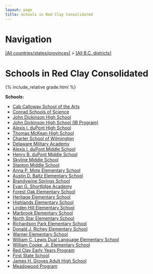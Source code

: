 ```yaml
---
layout: page
title: Schools in Red Clay Consolidated
---
```

# Navigation

[[All countries/states/provinces]](../..) > [[All B.C. districts]](..)

# Schools in Red Clay Consolidated

{% include_relative grade.html %}

**Schools:**

- [Cab Calloway School of the Arts](Cab_Calloway_School_of_the_Arts.md)
- [Conrad Schools of Science](Conrad_Schools_of_Science.md)
- [John Dickinson High School](John_Dickinson_High_School.md)
- [John Dickinson High School (IB Program)](John_Dickinson_High_School_(IB_Program).md)
- [Alexis I. duPont High School](Alexis_I._duPont_High_School.md)
- [Thomas McKean High School](Thomas_McKean_High_School.md)
- [Charter School of Wilmington](Charter_School_of_Wilmington.md)
- [Delaware Military Academy](Delaware_Military_Academy.md)
- [Alexis I. duPont Middle School](Alexis_I._duPont_Middle_School.md)
- [Henry B. duPont Middle School](Henry_B._duPont_Middle_School.md)
- [Skyline Middle School](Skyline_Middle_School.md)
- [Stanton Middle School](Stanton_Middle_School.md)
- [Anna P. Mote Elementary School](Anna_P._Mote_Elementary_School.md)
- [Austin D. Baltz Elementary School](Austin_D._Baltz_Elementary_School.md)
- [Brandywine Springs School](Brandywine_Springs_School.md)
- [Evan G. Shortlidge Academy](Evan_G._Shortlidge_Academy.md)
- [Forest Oak Elementary School](Forest_Oak_Elementary_School.md)
- [Heritage Elementary School](Heritage_Elementary_School.md)
- [Highlands Elementary School](Highlands_Elementary_School.md)
- [Linden Hill Elementary School](Linden_Hill_Elementary_School.md)
- [Marbrook Elementary School](Marbrook_Elementary_School.md)
- [North Star Elementary School](North_Star_Elementary_School.md)
- [Richardson Park Elementary School](Richardson_Park_Elementary_School.md)
- [Donald J. Richey Elementary School](Donald_J._Richey_Elementary_School.md)
- [Warner Elementary School](Warner_Elementary_School.md)
- [William C. Lewis Dual Language Elementary School](William_C._Lewis_Dual_Language_Elementary_School.md)
- [William Cooke, Jr. Elementary School](William_Cooke,_Jr._Elementary_School.md)
- [Red Clay Early Years Program](Red_Clay_Early_Years_Program.md)
- [First State School](First_State_School.md)
- [James H. Groves Adult High School](James_H._Groves_Adult_High_School.md)
- [Meadowood Program](Meadowood_Program.md)
